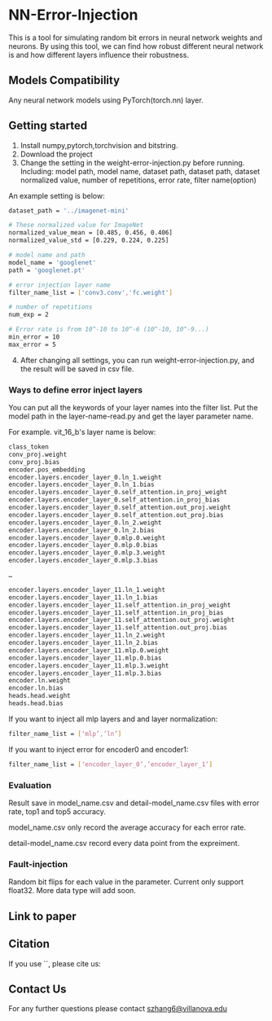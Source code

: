# NN-Error-Injection

This is a tool for simulating random bit errors in neural network weights and neurons. By using this tool, we can find how robust different neural network is and how different layers influence their robustness.

## Models Compatibility
Any neural network models using PyTorch(torch.nn) layer.


## Getting started
1. Install numpy,pytorch,torchvision and bitstring. 
2. Download the project
3. Change the setting in the weight-error-injection.py before running. Including: model path, model name, dataset path, dataset path, dataset normalized value, number of repetitions, error rate, filter name(option)

An example setting is below:
```Bash
dataset_path = '../imagenet-mini'

# These normalized value for ImageNet
normalized_value_mean = [0.485, 0.456, 0.406]
normalized_value_std = [0.229, 0.224, 0.225]

# model name and path
model_name = 'googlenet'
path = 'googlenet.pt'

# error injection layer name
filter_name_list = ['conv3.conv','fc.weight']

# number of repetitions
num_exp = 2

# Error rate is from 10^-10 to 10^-6 (10^-10, 10^-9...)
min_error = 10
max_error = 5
```
4. After changing all settings, you can run weight-error-injection.py, and the result will be saved in csv file.

### Ways to define error inject layers
You can put all the keywords of your layer names into the filter list.
Put the model path in the layer-name-read.py and get the layer parameter name.

For example. vit_16_b's layer name is below:

```Bash
class_token
conv_proj.weight
conv_proj.bias
encoder.pos_embedding
encoder.layers.encoder_layer_0.ln_1.weight
encoder.layers.encoder_layer_0.ln_1.bias
encoder.layers.encoder_layer_0.self_attention.in_proj_weight
encoder.layers.encoder_layer_0.self_attention.in_proj_bias
encoder.layers.encoder_layer_0.self_attention.out_proj.weight
encoder.layers.encoder_layer_0.self_attention.out_proj.bias
encoder.layers.encoder_layer_0.ln_2.weight
encoder.layers.encoder_layer_0.ln_2.bias
encoder.layers.encoder_layer_0.mlp.0.weight
encoder.layers.encoder_layer_0.mlp.0.bias
encoder.layers.encoder_layer_0.mlp.3.weight
encoder.layers.encoder_layer_0.mlp.3.bias

…

encoder.layers.encoder_layer_11.ln_1.weight
encoder.layers.encoder_layer_11.ln_1.bias
encoder.layers.encoder_layer_11.self_attention.in_proj_weight
encoder.layers.encoder_layer_11.self_attention.in_proj_bias
encoder.layers.encoder_layer_11.self_attention.out_proj.weight
encoder.layers.encoder_layer_11.self_attention.out_proj.bias
encoder.layers.encoder_layer_11.ln_2.weight
encoder.layers.encoder_layer_11.ln_2.bias
encoder.layers.encoder_layer_11.mlp.0.weight
encoder.layers.encoder_layer_11.mlp.0.bias
encoder.layers.encoder_layer_11.mlp.3.weight
encoder.layers.encoder_layer_11.mlp.3.bias
encoder.ln.weight
encoder.ln.bias
heads.head.weight
heads.head.bias
```

If you want to inject all mlp layers and and layer normalization:
```Bash
filter_name_list = [‘mlp’,’ln’]
```

If you want to inject error for encoder0 and encoder1:
```Bash
filter_name_list = [‘encoder_layer_0’,’encoder_layer_1’]
```

### Evaluation
Result save in model_name.csv and detail-model_name.csv files with error rate, top1 and top5 accuracy.

model_name.csv only record the average accuracy for each error rate.

detail-model_name.csv record every data point from the expreiment. 



### Fault-injection
Random bit flips for each value in the parameter. Current only support float32. More data type will add soon.

## Link to paper


## Citation
If you use ``, please cite us:

## Contact Us
For any further questions please contact <szhang6@villanova.edu>
